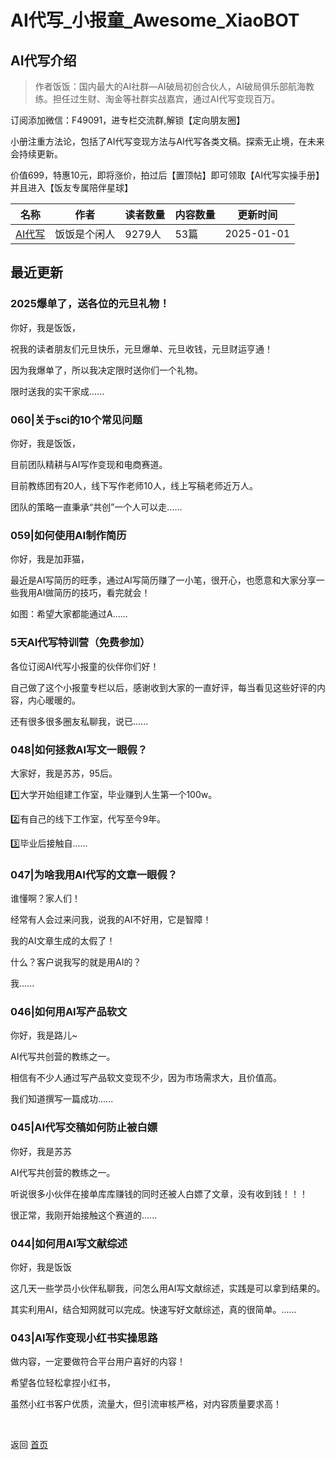 # AI代写_小报童_Awesome_XiaoBOT

## AI代写介绍
> 作者饭饭：国内最大的AI社群—AI破局初创合伙人，AI破局俱乐部航海教练。担任过生财、淘金等社群实战嘉宾，通过AI代写变现百万。    
    
订阅添加微信：F49091，进专栏交流群,解锁【定向朋友圈】    
    
小册注重方法论，包括了AI代写变现方法与AI代写各类文稿。探索无止境，在未来会持续更新。    
    
价值699，特惠10元，即将涨价，拍过后【置顶帖】即可领取【AI代写实操手册】并且进入【饭友专属陪伴星球】  
  


|名称|作者|读者数量|内容数量|更新时间|
|---|---|---|---|---|
|[AI代写](https://xiaobot.net/p/xb499299?refer=0b133df9-27dc-423b-8101-639049001c13)|饭饭是个闲人|9279人|53篇|2025-01-01|

## 最近更新
### 2025爆单了，送各位的元旦礼物！

你好，我是饭饭，

祝我的读者朋友们元旦快乐，元旦爆单、元旦收钱，元旦财运亨通！

因为我爆单了，所以我决定限时送你们一个礼物。

限时送我的实干家成......

### 060|关于sci的10个常见问题

你好，我是饭饭，

目前团队精耕与AI写作变现和电商赛道。

目前教练团有20人，线下写作老师10人，线上写稿老师近万人。

团队的策略一直秉承“共创”一个人可以走......

### 059|如何使用AI制作简历

你好，我是加菲猫，

最近是AI写简历的旺季，通过AI写简历赚了一小笔，很开心，也愿意和大家分享一些我用AI做简历的技巧，看完就会！

如图：希望大家都能通过A......

### 5天AI代写特训营（免费参加）

各位订阅AI代写小报童的伙伴你们好！

自己做了这个小报童专栏以后，感谢收到大家的一直好评，每当看见这些好评的内容，内心暖暖的。

还有很多很多圈友私聊我，说已......

### 048|如何拯救AI写文一眼假？

大家好，我是苏苏，95后。

1️⃣大学开始组建工作室，毕业赚到人生第一个100w。

2️⃣有自己的线下工作室，代写至今9年。

3️⃣毕业后接触自......

### 047|为啥我用AI代写的文章一眼假？

谁懂啊？家人们！

经常有人会过来问我，说我的AI不好用，它是智障！

我的AI文章生成的太假了！

什么？客户说我写的就是用AI的？

我......

### 046|如何用AI写产品软文

你好，我是路儿~

AI代写共创营的教练之一。

相信有不少人通过写产品软文变现不少，因为市场需求大，且价值高。

我们知道撰写一篇成功......

### 045|AI代写交稿如何防止被白嫖

你好，我是苏苏

AI代写共创营的教练之一。

听说很多小伙伴在接单库库赚钱的同时还被人白嫖了文章，没有收到钱！！！

很正常，我刚开始接触这个赛道的......

### 044|如何用AI写文献综述

你好，我是饭饭

这几天一些学员小伙伴私聊我，问怎么用AI写文献综述，实践是可以拿到结果的。

其实利用AI，结合知网就可以完成。快速写好文献综述，真的很简单。......

### 043|AI写作变现小红书实操思路

做内容，一定要做符合平台用户喜好的内容！

希望各位轻松拿捏小红书，

虽然小红书客户优质，流量大，但引流审核严格，对内容质量要求高！


<a href="https://github.com/Reno9527/awesome-xiaobot" style="color: white; text-decoration: none;">awesome-xiaobot</a>

返回 [首页](../README.md)
